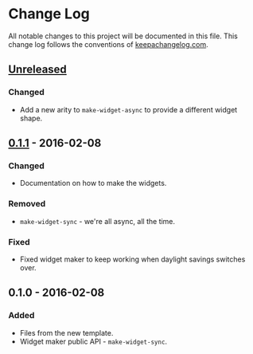 # Change Log
All notable changes to this project will be documented in this file. This change log follows the conventions of [keepachangelog.com](http://keepachangelog.com/).

## [Unreleased][unreleased]
### Changed
- Add a new arity to `make-widget-async` to provide a different widget shape.

## [0.1.1] - 2016-02-08
### Changed
- Documentation on how to make the widgets.

### Removed
- `make-widget-sync` - we're all async, all the time.

### Fixed
- Fixed widget maker to keep working when daylight savings switches over.

## 0.1.0 - 2016-02-08
### Added
- Files from the new template.
- Widget maker public API - `make-widget-sync`.

[unreleased]: https://github.com/your-name/dl4clj/compare/0.1.1...HEAD
[0.1.1]: https://github.com/your-name/dl4clj/compare/0.1.0...0.1.1
